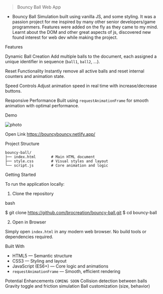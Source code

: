 
> Bouncy Ball Web App
- Bouncy Ball Simulation built using vanilla JS, and some styling. It was a passion project for me inspired by many other senior developers/game programmers. Features were added on the fly as they came to my mind. Learnt about the DOM and other great aspects of js, discovered new found interest for web dev while making the project.

Features

Dynamic Ball Creation
  Add multiple balls to the document, each assigned a unique identifier in sequence (`ball1`, `ball2`, ...).

Reset Functionality
  Instantly remove all active balls and reset internal counters and animation state.

Speed Controls
  Adjust animation speed in real time with increase/decrease buttons.

Responsive Performance
  Built using `requestAnimationFrame` for smooth animation with optimal performance.

Demo

![photo](https://github.com/user-attachments/assets/94e4dd50-c8e9-43cc-9974-18a3476dad12)

Open Link
https://bouncybouncy.netlify.app/

Project Structure

```
bouncy-ball/
├── index.html       # Main HTML document
├── style.css        # Visual styles and layout
└── script.js        # Core animation and logic
```


Getting Started

To run the application locally:

1. Clone the repository

bash

$ git clone https://github.com/brocreation/bouncy-ball.git
$ cd bouncy-ball

2. Open in Browser

Simply open `index.html` in any modern web browser. No build tools or dependencies required.

 Built With

* HTML5 — Semantic structure
* CSS3 — Styling and layout
* JavaScript (ES6+) — Core logic and animations
* `requestAnimationFrame` — Smooth, efficient rendering

Potential Enhancements
``` COMING SOON ``` 
Collision detection between balls
Gravity toggle and friction simulation
Ball customization (size, behavior)
